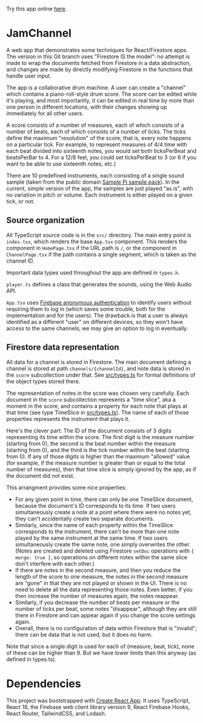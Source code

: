 Try this app online [here](https://jam-channel.firebaseapp.com/).

# JamChannel

A web app that demonstrates some techniques for React/Firestore apps. The
version in this Git branch uses "Firestore IS the model": no attempt is made to
wrap the documents fetched from Firestore in a data abstraction, and changes
are made by directly modifying Firestore in the functions that handle user
input.

The app is a collaborative drum machine. A user can create a "channel" which
contains a piano-roll-style drum score. The score can be edited while it's
playing, and most importantly, it can be edited in real time by more than one
person in different locations, with their changes showing up immediately for
all other users.

A score consists of a number of measures, each of which consists of a number of
beats, each of which consists of a number of ticks. The ticks define the
maximum "resolution" of the score; that is, every note happens on a particular
tick. For example, to represent measures of 4/4 time with each beat divided
into sixteenth notes, you would set both ticksPerBeat and beatsPerBar to 4. For
a 12/8 feel, you could set ticksPerBeat to 3 (or 6 if you want to be able to
use sixteenth notes, etc.)

There are 10 predefined instruments, each consisting of a single sound sample
(taken from the public domain [Sample Pi sample
pack](https://www.reddit.com/r/WeAreTheMusicMakers/comments/mxopbn/a_good_resource_for_beginners_sample_pi_a/)).
In the current, simple version of the app, the samples are just played "as is",
with no variation in pitch or volume. Each instrument is either played on a
given tick, or not.

## Source organization

All TypeScript source code is in the `src/` directory. The main entry point is
`index.tsx`, which renders the base `App.tsx` component. This renders the
component in `HomePage.tsx` if the URL path is `/`, or the component in
`ChannelPage.tsx` if the path contains a single segment, which is taken as the
channel ID.

Important data types used throughout the app are defined in `types.h`.

`player.ts` defines a class that generates the sounds, using the Web Audio API.

`App.tsx` uses [Firebase anonymous
authentication](https://firebase.google.com/docs/auth/web/anonymous-auth#web-version-9)
to identify users without requiring them to log in (which saves some trouble,
both for the implementation and for the users). The drawback is that a user is
always identified as a different "user" on different devices, so they won't
have access to the same channels; we may give an option to log in eventually.

## Firestore data representation

All data for a channel is stored in Firestore. The main document defining a
channel is stored at path `channels/{channelId}`, and note data is stored in
the `score` subcollection under that. See [src/types.ts](src/types.ts) for
formal definitions of the object types stored there.

The representation of notes in the score was chosen very carefully. Each
document in the `score` subcollection represents a "time slice", aka a moment
in the score, and contains a property for each note that plays at that time
(see type TimeSlice in [src/types.ts](src/types.ts)). The name of each of those
properties represents the instrument that plays it.

Here's the clever part: The ID of the document consists of 3 digits
representing its time within the score. The first digit is the measure number
(starting from 0), the second is the beat number within the measure (starting
from 0), and the third is the tick number within the beat (starting from 0). If
any of those digits is higher than the maximum "allowed" value (for example, if
the measure number is greater than or equal to the total number of measures),
then that time slice is simply ignored by the app, as if the document did not
exist.

This arrangment provides some nice properties:
* For any given point in time, there can only be one TimeSlice document,
  because the document's ID corresponds to its time. If two users
  simultaneously create a note at a point where there were no notes yet, they
  can't accidentally create two separate documents.
* Similarly, since the name of each property within the TimeSlice corresponds
  to the instrument, there can't be more than one note played by the same
  instrument at the same time. If two users simultaneously create the same
  note, one simply overwrites the other. (Notes are created and deleted using
  Firestore `setDoc` operations with `{ merge: true }`, so operations on
  different notes within the same slice don't interfere with each other.)
* If there are notes in the second measure, and then you reduce the length of
  the score to one measure, the notes in the second measure are "gone" in that
  they are not played or shown in the UI. There is no need to delete all the
  data representing those notes. Even better, if you then increase the number
  of measures again, the notes reappear.
* Similarly, if you decrease the number of beats per measure or the number of
  ticks per beat, some notes "disappear", although they are still there in
  Firestore and can appear again if you change the score settings again.
* Overall, there is no configuration of data within Firestore that is
  "invalid"; there can be data that is not used, but it does no harm.

Note that since a single digit is used for each of (measure, beat, tick), none
of these can be higher than 9. But we have lower limits than this anyway (as
defined in types.ts).

# Dependencies

This project was bootstrapped with [Create React
App](https://github.com/facebook/create-react-app). It uses TypeScript, React
18, the Firebase web client library version 9, React Firebase Hooks, React
Router, TailwindCSS, and Lodash.
